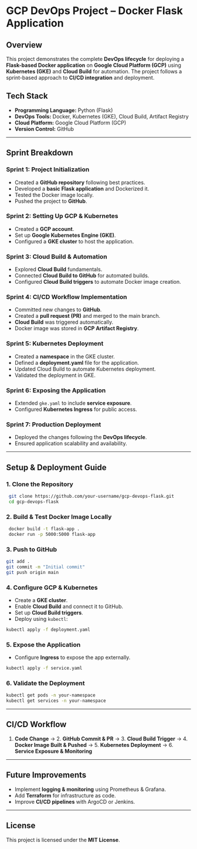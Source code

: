 # GCP DevOps Project – Docker Flask Application

## Overview
This project demonstrates the complete **DevOps lifecycle** for deploying a **Flask-based Docker application** on **Google Cloud Platform (GCP)** using **Kubernetes (GKE)** and **Cloud Build** for automation. The project follows a sprint-based approach to **CI/CD integration** and deployment.

## Tech Stack
- **Programming Language:** Python (Flask)
- **DevOps Tools:** Docker, Kubernetes (GKE), Cloud Build, Artifact Registry
- **Cloud Platform:** Google Cloud Platform (GCP)
- **Version Control:** GitHub

---

## Sprint Breakdown

### **Sprint 1: Project Initialization**
- Created a **GitHub repository** following best practices.
- Developed a **basic Flask application** and Dockerized it.
- Tested the Docker image locally.
- Pushed the project to **GitHub**.

### **Sprint 2: Setting Up GCP & Kubernetes**
- Created a **GCP account**.
- Set up **Google Kubernetes Engine (GKE)**.
- Configured a **GKE cluster** to host the application.

### **Sprint 3: Cloud Build & Automation**
- Explored **Cloud Build** fundamentals.
- Connected **Cloud Build to GitHub** for automated builds.
- Configured **Cloud Build triggers** to automate Docker image creation.

### **Sprint 4: CI/CD Workflow Implementation**
- Committed new changes to **GitHub**.
- Created a **pull request (PR)** and merged to the main branch.
- **Cloud Build** was triggered automatically.
- Docker image was stored in **GCP Artifact Registry**.

### **Sprint 5: Kubernetes Deployment**
- Created a **namespace** in the GKE cluster.
- Defined a **deployment.yaml** file for the application.
- Updated Cloud Build to automate Kubernetes deployment.
- Validated the deployment in GKE.

### **Sprint 6: Exposing the Application**
- Extended `gke.yaml` to include **service exposure**.
- Configured **Kubernetes Ingress** for public access.

### **Sprint 7: Production Deployment**
- Deployed the changes following the **DevOps lifecycle**.
- Ensured application scalability and availability.

---

## Setup & Deployment Guide

### **1. Clone the Repository**
```bash
 git clone https://github.com/your-username/gcp-devops-flask.git
 cd gcp-devops-flask
```

### **2. Build & Test Docker Image Locally**
```bash
 docker build -t flask-app .
 docker run -p 5000:5000 flask-app
```

### **3. Push to GitHub**
```bash
git add .
git commit -m "Initial commit"
git push origin main
```

### **4. Configure GCP & Kubernetes**
- Create a **GKE cluster**.
- Enable **Cloud Build** and connect it to GitHub.
- Set up **Cloud Build triggers**.
- Deploy using `kubectl`:
```bash
kubectl apply -f deployment.yaml
```

### **5. Expose the Application**
- Configure **Ingress** to expose the app externally.
```bash
kubectl apply -f service.yaml
```

### **6. Validate the Deployment**
```bash
kubectl get pods -n your-namespace
kubectl get services -n your-namespace
```

---

## CI/CD Workflow
1. **Code Change** → 2. **GitHub Commit & PR** → 3. **Cloud Build Trigger** → 4. **Docker Image Built & Pushed** → 5. **Kubernetes Deployment** → 6. **Service Exposure & Monitoring**

---

## Future Improvements
- Implement **logging & monitoring** using Prometheus & Grafana.
- Add **Terraform** for infrastructure as code.
- Improve **CI/CD pipelines** with ArgoCD or Jenkins.

---

## License
This project is licensed under the **MIT License**.

